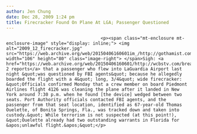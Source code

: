 ```yaml
---
author: Jen Chung
date: Dec 28, 2009 1:24 pm
title: Firecracker Found On Plane At LGA; Passenger Questioned
---
```


	
										<p><span class="mt-enclosure mt-enclosure-image" style="display: inline;"> <img alt="2009_12_firecracker.jpg" src="https://web.archive.org/web/20150406160601im_/http://gothamist.com/2009_12_firecracker.jpg" width="106" height="80" class="image-right"> </span>Sigh: <a href="https://web.archive.org/web/20150406160601/http://wcbstv.com/breakingnewsalerts/laguardia.airplane.explosive.2.1393663.html">WCBS 2 reports</a> that a passenger who flew into LaGuardia Airport last night &quot;was questioned by FBI agents&quot; because he allegedly boarded the flight with a 4&quot; long, 3/4&quot; wide firecracker: &quot;Officials confirmed Monday that a crew member on board Piedmont Airlines flight 4126 was cleaning the plane after it landed in New York around 7:30 p.m. when he found [the device] wedged between two seats. Port Authority officials contacted FBI agents, and the passenger from that seat location, identified as 67-year-old Thomas Ouelette, of Bonita Springs, Fla., was tracked down and taken into custody.&quot; While terrorism is not suspected (at this point!), &quot;Ouelette already had two outstanding warrants in Florida for &apos;unlawful flight.&apos;&quot;</p>					
										
									
				